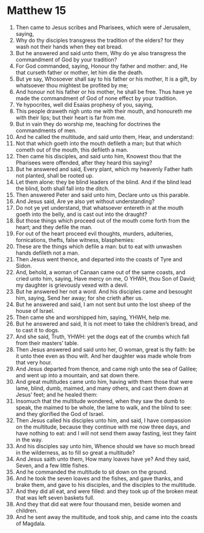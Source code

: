 ﻿# Matthew 15
1. Then came to Jesus scribes and Pharisees, which were of Jerusalem, saying, 
2. Why do thy disciples transgress the tradition of the elders? for they wash not their hands when they eat bread. 
3. But he answered and said unto them, Why do ye also transgress the commandment of God by your tradition? 
4. For God commanded, saying, Honour thy father and mother: and, He that curseth father or mother, let him die the death. 
5. But ye say, Whosoever shall say to his father or his mother, It is a gift, by whatsoever thou mightest be profited by me; 
6. And honour not his father or his mother, he shall be free. Thus have ye made the commandment of God of none effect by your tradition. 
7. Ye hypocrites, well did Esaias prophesy of you, saying, 
8. This people draweth nigh unto me with their mouth, and honoureth me with their lips; but their heart is far from me. 
9. But in vain they do worship me, teaching for doctrines the commandments of men. 
10.  And he called the multitude, and said unto them, Hear, and understand: 
11. Not that which goeth into the mouth defileth a man; but that which cometh out of the mouth, this defileth a man. 
12. Then came his disciples, and said unto him, Knowest thou that the Pharisees were offended, after they heard this saying? 
13. But he answered and said, Every plant, which my heavenly Father hath not planted, shall be rooted up. 
14. Let them alone: they be blind leaders of the blind. And if the blind lead the blind, both shall fall into the ditch. 
15. Then answered Peter and said unto him, Declare unto us this parable. 
16. And Jesus said, Are ye also yet without understanding? 
17. Do not ye yet understand, that whatsoever entereth in at the mouth goeth into the belly, and is cast out into the draught? 
18. But those things which proceed out of the mouth come forth from the heart; and they defile the man. 
19. For out of the heart proceed evil thoughts, murders, adulteries, fornications, thefts, false witness, blasphemies: 
20. These are the things which defile a man: but to eat with unwashen hands defileth not a man. 
21.  Then Jesus went thence, and departed into the coasts of Tyre and Sidon. 
22. And, behold, a woman of Canaan came out of the same coasts, and cried unto him, saying, Have mercy on me, O YHWH, thou Son of David; my daughter is grievously vexed with a devil. 
23. But he answered her not a word. And his disciples came and besought him, saying, Send her away; for she crieth after us. 
24. But he answered and said, I am not sent but unto the lost sheep of the house of Israel. 
25. Then came she and worshipped him, saying, YHWH, help me. 
26. But he answered and said, It is not meet to take the children’s bread, and to cast it to dogs. 
27. And she said, Truth, YHWH: yet the dogs eat of the crumbs which fall from their masters’ table. 
28. Then Jesus answered and said unto her, O woman, great is thy faith: be it unto thee even as thou wilt. And her daughter was made whole from that very hour. 
29. And Jesus departed from thence, and came nigh unto the sea of Galilee; and went up into a mountain, and sat down there. 
30. And great multitudes came unto him, having with them those that were lame, blind, dumb, maimed, and many others, and cast them down at Jesus’ feet; and he healed them: 
31. Insomuch that the multitude wondered, when they saw the dumb to speak, the maimed to be whole, the lame to walk, and the blind to see: and they glorified the God of Israel. 
32.  Then Jesus called his disciples unto him, and said, I have compassion on the multitude, because they continue with me now three days, and have nothing to eat: and I will not send them away fasting, lest they faint in the way. 
33. And his disciples say unto him, Whence should we have so much bread in the wilderness, as to fill so great a multitude? 
34. And Jesus saith unto them, How many loaves have ye? And they said, Seven, and a few little fishes. 
35. And he commanded the multitude to sit down on the ground. 
36. And he took the seven loaves and the fishes, and gave thanks, and brake them, and gave to his disciples, and the disciples to the multitude. 
37. And they did all eat, and were filled: and they took up of the broken meat that was left seven baskets full. 
38. And they that did eat were four thousand men, beside women and children. 
39. And he sent away the multitude, and took ship, and came into the coasts of Magdala. 
